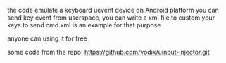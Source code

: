 the code emulate a keyboard uevent device on Android platform
you can send key event from userspace,
you can write a xml file to custom your keys to send
cmd.xml is an example for that purpose

anyone can using it for free

some code from the repo:
https://github.com/vodik/uinput-injector.git
